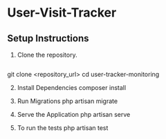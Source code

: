 # User-Visit-Tracker

## Setup Instructions

1. Clone the repository.
   ```bash
  git clone <repository_url>
  cd user-tracker-monitoring

2. Install Dependencies
   composer install

3. Run Migrations
   php artisan migrate
   
4. Serve the Application
   php artisan serve
   
5. To run the tests
   php artisan test
 
